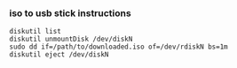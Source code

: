 ### iso to usb stick instructions

    diskutil list
    diskutil unmountDisk /dev/diskN
    sudo dd if=/path/to/downloaded.iso of=/dev/rdiskN bs=1m
    diskutil eject /dev/diskN
    
